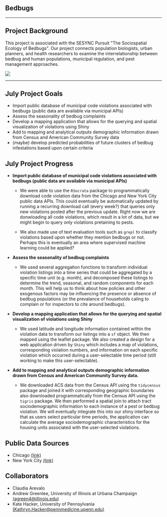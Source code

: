 ## Bedbugs
***


## Project Background

This project is associated with the SESYNC Pursuit "The Sociospatial Ecology of Bedbugs". Our project connects population biologists, urban planners, and health researchers to examine the interrelationship between bedbug and human populations, municipal regulation, and pest management approaches.

![](http://www.deadpestz.com/wp-content/uploads/2017/11/babybedbugs.jpg)

***

## July Project Goals
* Import public database of municipal code violations associated with bedbugs (public data are available via municipal APIs)
* Assess the seasonality of bedbug complaints
* Develop a mapping application that allows for the querying and spatial visualization of violations using Shiny
* Add to mapping and analytical outputs demographic information drawn from Census and American Community Survey data
* (maybe) develop predicted probabilities of future clusters of bedbug infestations based upon certain criteria

## July Project Progress
* **Import public database of municipal code violations associated with bedbugs (public data are available via municipal APIs)**

    + We were able to use the ```RSocrata``` package to programmatically download code violation data from the Chicago and New York City public data APIs. This could eventually be automatically updated by running a recurring download call (every week?) that queries only new violations posted after the previous update. Right now we are donwloading all code violations, which result in a lot of data, but we might begin to query only violations pretaining to pests.

    + We also made use of text evaluation tools such as ```grepl``` to classify violations based upon whether they mention bedbugs or not. Perhaps this is eventually an area where supervised machine learning could be applied?

* **Assess the seasonality of bedbug complaints**

    + We used several aggregation functions to transform individual violation listings into a time series that could be aggregated by a specific time unit (e.g. month), and decomposed these listings to determine the trend, seasonal, and random components for each month. This will help us to think about how policies and other exogenous factors may be influencing the presence or absence of bedbug populations (or the prevalance of households caling to complain or for inspectors to cite around bedbugs).

* **Develop a mapping application that allows for the querying and spatial visualization of violations using Shiny**

    + We used latitude and longitude information contained within the violation data to transform our listings into a ```sf``` object. We then mapped using the leaflet package. We also created a design for a web application driven by ```Shiny``` which includes a map of violations, corresponding violation numbers, and information on each specific violation which occurred during a user-selectable time period (still working to make this user-selectable).

* **Add to mapping and analytical outputs demographic information drawn from Census and American Community Survey data.**

    + We downloaded ACS data from the Census API using the ```tidycensus``` package and joined it with corresponding geographic boundaries also downloaded programmatically from the Census API using the ```tigris``` package. We then performed a spatial join to attach tract sociodemographic information to each instance of a pest or bedbug violation. We will eventually integrate this into our shiny interface so that as users select particular time periods, the application can calculate the average sociodemographic characteristics for the housing units associated with the user-selected violations.

## Public Data Sources
* Chicago [(link)](https://data.cityofchicago.org/api/views/22u3-xenr/rows.csv?accessType=DOWNLOAD)
* New York City [(link)](https://data.cityofnewyork.us/api/views/gih3-4epm/rows.csv?accessType=DOWNLOAD)

## Collaborators
* Claudia Arevalo
* Andrew Greenlee, University of Illinois at Urbana Champaign [(agreen4@illinois.edu)](mailto:agreen4@illinois.edu)
* Kate Hacker, University of Pennsylvania [(Kathryn.Hacker@pennmedicine.upenn.edu)](Kathryn.Hacker@pennmedicine.upenn.edu)



